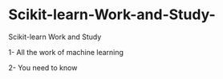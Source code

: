 # Scikit-learn-Work-and-Study-
Scikit-learn Work and Study 

1- All the work of machine learning

2- You need to know
